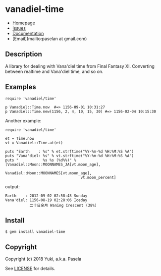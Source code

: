 # vanadiel-time

* [Homepage](https://github.com/pasela/vanadiel-time-gem)
* [Issues](https://github.com/pasela/vanadiel-time-gem/issues)
* [Documentation](http://rubydoc.info/gems/vanadiel-time/frames)
* [Email](mailto:paselan at gmail.com)

## Description

A library for dealing with Vana'diel time from Final Fantasy XI.
Converting between realtime and Vana'diel time, and so on.

## Examples

    require 'vanadiel/time'

    p Vanadiel::Time.now  #=> 1156-09-01 10:31:27
    p Vanadiel::Time.new(1156, 2, 4, 10, 15, 30) #=> 1156-02-04 10:15:30

Another example:

    require 'vanadiel/time'

    et = Time.now
    vt = Vanadiel::Time.at(et)

    puts "Earth    : %s" % et.strftime("%Y-%m-%d %H:%M:%S %A")
    puts "Vana'diel: %s" % vt.strftime("%Y-%m-%d %H:%M:%S %A")
    puts "           %s %s (%d%%)" % [Vanadiel::Moon::MOONNAMES_JA[vt.moon_age],
                                      Vanadiel::Moon::MOONNAMES[vt.moon_age],
                                      vt.moon_percent]

output:

    Earth    : 2012-09-02 02:58:43 Sunday
    Vana'diel: 1156-08-19 02:28:06 Iceday
               二十日余月 Waning Crescent (38%)

## Install

    $ gem install vanadiel-time

## Copyright

Copyright (c) 2018 Yuki, a.k.a. Pasela

See [LICENSE](/LICENSE.txt) for details.
